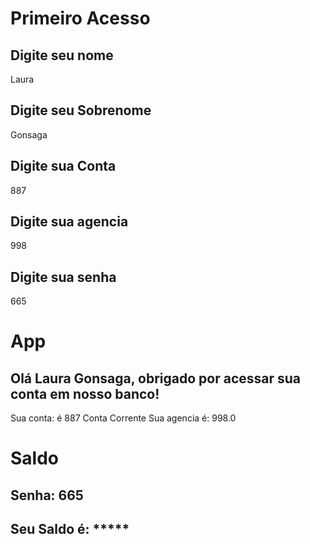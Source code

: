 # Primeiro Acesso

  ## Digite seu nome
Laura
  ## Digite seu Sobrenome
Gonsaga
  ## Digite sua Conta
887
  ## Digite sua agencia
998
  ## Digite sua senha
665



# App

## Olá Laura Gonsaga, obrigado por acessar sua conta em nosso banco!
Sua conta: é 887 Conta Corrente
Sua agencia é: 998.0





# Saldo 

## Senha: 665
## Seu Saldo é: *****
